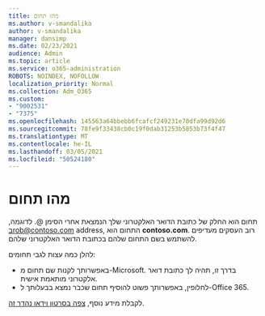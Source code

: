 ```yaml
---
title: מהו תחום
ms.author: v-smandalika
author: v-smandalika
manager: dansimp
ms.date: 02/23/2021
audience: Admin
ms.topic: article
ms.service: o365-administration
ROBOTS: NOINDEX, NOFOLLOW
localization_priority: Normal
ms.collection: Adm_O365
ms.custom:
- "9002531"
- "7375"
ms.openlocfilehash: 145563a64bbebb6fcafcf249231e70dfa99d92d6
ms.sourcegitcommit: 78fe9f33438cb0c19f0dab31253b5853b73f4f47
ms.translationtype: MT
ms.contentlocale: he-IL
ms.lasthandoff: 03/05/2021
ms.locfileid: "50524180"
---
```

# <a name="whats-a-domain"></a>מהו תחום

תחום הוא החלק של כתובת הדואר האלקטרוני שלך הנמצאת אחרי הסימן @. לדוגמה, בrob@contoso.com address, התחום הוא **contoso.com**. רוב העסקים מעדיפים להשתמש בשם התחום שלהם בכתובת הדואר האלקטרוני שלהם.

להלן כמה עצות לגבי תחומים:

- באפשרותך לקנות שם תחום מ-Microsoft. בדרך זו, תהיה לך כתובת דואר אלקטרוני מותאמת אישית.
- לחלופין, באפשרותך פשוט להוסיף תחום שכבר נמצא בבעלותך ל-Office 365.

לקבלת מידע נוסף, [צפה בסרטון וידאו נהדר זה](https://www.youtube.com/watch).